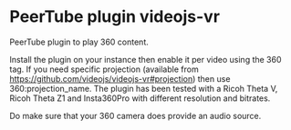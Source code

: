 # PeerTube plugin videojs-vr

PeerTube plugin to play 360 content. 

Install the plugin on your instance then enable it per video using the 360 tag. If you need specific projection (available from https://github.com/videojs/videojs-vr#projection) then use 360:projection_name. The plugin has been tested with a Ricoh Theta V, Ricoh Theta Z1 and Insta360Pro with different resolution and bitrates. 

Do make sure that your 360 camera does provide an audio source.
